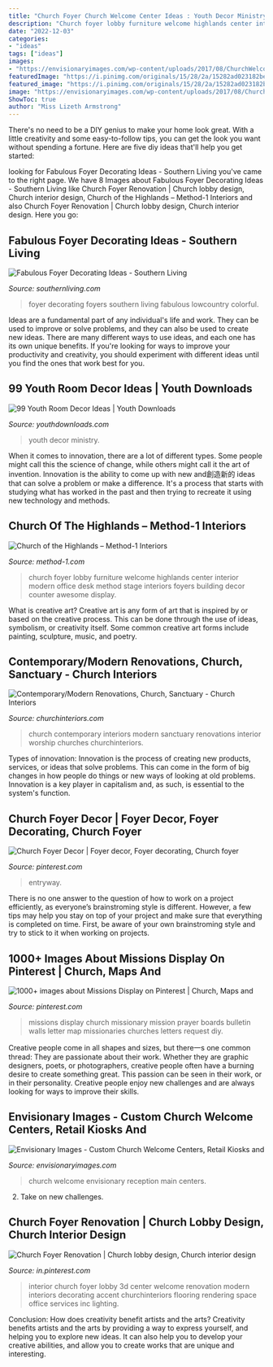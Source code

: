 ```yaml
---
title: "Church Foyer Church Welcome Center Ideas : Youth Decor Ministry"
description: "Church foyer lobby furniture welcome highlands center interior modern office desk method stage interiors foyers building decor counter awesome display"
date: "2022-12-03"
categories:
- "ideas"
tags: ["ideas"]
images:
- "https://envisionaryimages.com/wp-content/uploads/2017/08/ChurchWelcomeDesk1.jpg"
featuredImage: "https://i.pinimg.com/originals/15/28/2a/15282ad023182be682694b96a16fdf59.jpg"
featured_image: "https://i.pinimg.com/originals/15/28/2a/15282ad023182be682694b96a16fdf59.jpg"
image: "https://envisionaryimages.com/wp-content/uploads/2017/08/ChurchWelcomeDesk1.jpg"
ShowToc: true
author: "Miss Lizeth Armstrong"
---
```



There's no need to be a DIY genius to make your home look great. With a little creativity and some easy-to-follow tips, you can get the look you want without spending a fortune. Here are five diy ideas that'll help you get started:  

	

		
looking for Fabulous Foyer Decorating Ideas - Southern Living you've came to the right page. We have 8 Images about Fabulous Foyer Decorating Ideas - Southern Living like Church Foyer Renovation | Church lobby design, Church interior design, Church of the Highlands – Method-1 Interiors and also Church Foyer Renovation | Church lobby design, Church interior design. Here you go:
		
    
## Fabulous Foyer Decorating Ideas - Southern Living

<img loading=lazy src="https://img1.southernliving.timeinc.net/sites/default/files/styles/responsive_etr_gallery_desktop_portrait/public/image/2016/04/main/shiplap-foyer-2444801-24765.jpg?itok=RSqCNjX4" onerror="this.onerror=null;this.src='https://tse4.mm.bing.net/th?id=OIP.07jDfUiorHvj11Hq20jvdwHaLH&amp;pid=15.1';" alt="Fabulous Foyer Decorating Ideas - Southern Living">

_Source: southernliving.com_

>foyer decorating foyers southern living fabulous lowcountry colorful. 

	

Ideas are a fundamental part of any individual's life and work. They can be used to improve or solve problems, and they can also be used to create new ideas. There are many different ways to use ideas, and each one has its own unique benefits. If you're looking for ways to improve your productivity and creativity, you should experiment with different ideas until you find the ones that work best for you.

    
## 99 Youth Room Decor Ideas | Youth Downloads

<img loading=lazy src="https://www.youthdownloads.com/wp-content/uploads/2016/02/IMG_0030.jpg" onerror="this.onerror=null;this.src='https://tse2.mm.bing.net/th?id=OIP.bvYhS8on0o15tAaiBCPSXAHaE7&amp;pid=15.1';" alt="99 Youth Room Decor Ideas | Youth Downloads">

_Source: youthdownloads.com_

>youth decor ministry. 

	

When it comes to innovation, there are a lot of different types. Some people might call this the science of change, while others might call it the art of invention. Innovation is the ability to come up with new and創造新的 ideas that can solve a problem or make a difference. It's a process that starts with studying what has worked in the past and then trying to recreate it using new technology and methods.

    
## Church Of The Highlands – Method-1 Interiors

<img loading=lazy src="https://rq9jj38zqk72ae3ac3kanmuy-wpengine.netdna-ssl.com/wp-content/uploads/2015/08/resource-desk-1.jpg" onerror="this.onerror=null;this.src='https://tse1.mm.bing.net/th?id=OIP.Babwq4I-mGjmKzNcEuuYgQHaEy&amp;pid=15.1';" alt="Church of the Highlands – Method-1 Interiors">

_Source: method-1.com_

>church foyer lobby furniture welcome highlands center interior modern office desk method stage interiors foyers building decor counter awesome display. 

	

What is creative art?
Creative art is any form of art that is inspired by or based on the creative process. This can be done through the use of ideas, symbolism, or creativity itself. Some common creative art forms include painting, sculpture, music, and poetry.

    
## Contemporary/Modern Renovations, Church, Sanctuary - Church Interiors

<img loading=lazy src="http://www.churchinteriors.com/wp-content/uploads/2013/12/z9.jpg" onerror="this.onerror=null;this.src='https://tse4.mm.bing.net/th?id=OIP.Zbm_S-UJsEuzrbikl1EPxwHaEO&amp;pid=15.1';" alt="Contemporary/Modern Renovations, Church, Sanctuary - Church Interiors">

_Source: churchinteriors.com_

>church contemporary interiors modern sanctuary renovations interior worship churches churchinteriors. 

	

Types of innovation:
Innovation is the process of creating new products, services, or ideas that solve problems. This can come in the form of big changes in how people do things or new ways of looking at old problems. Innovation is a key player in capitalism and, as such, is essential to the system's function.

    
## Church Foyer Decor | Foyer Decor, Foyer Decorating, Church Foyer

<img loading=lazy src="https://i.pinimg.com/originals/15/28/2a/15282ad023182be682694b96a16fdf59.jpg" onerror="this.onerror=null;this.src='https://tse4.mm.bing.net/th?id=OIP.AX4FXK7HTFsywodVcp6UFgHaNK&amp;pid=15.1';" alt="Church Foyer Decor | Foyer decor, Foyer decorating, Church foyer">

_Source: pinterest.com_

>entryway. 

	

There is no one answer to the question of how to work on a project efficiently, as everyone’s brainstroming style is different. However, a few tips may help you stay on top of your project and make sure that everything is completed on time. First, be aware of your own brainstroming style and try to stick to it when working on projects.

    
## 1000+ Images About Missions Display On Pinterest | Church, Maps And

<img loading=lazy src="https://s-media-cache-ak0.pinimg.com/236x/b1/db/45/b1db4555ee0435fc80021ffbbcc418cf.jpg" onerror="this.onerror=null;this.src='https://tse3.mm.bing.net/th?id=OIP.Jzh3SUh2WX5CIDjtLr8pVgAAAA&amp;pid=15.1';" alt="1000+ images about Missions Display on Pinterest | Church, Maps and">

_Source: pinterest.com_

>missions display church missionary mission prayer boards bulletin walls letter map missionaries churches letters request diy. 

	

Creative people come in all shapes and sizes, but there一s one common thread: They are passionate about their work. Whether they are graphic designers, poets, or photographers, creative people often have a burning desire to create something great. This passion can be seen in their work, or in their personality. Creative people enjoy new challenges and are always looking for ways to improve their skills.

    
## Envisionary Images - Custom Church Welcome Centers, Retail Kiosks And

<img loading=lazy src="https://envisionaryimages.com/wp-content/uploads/2017/08/ChurchWelcomeDesk1.jpg" onerror="this.onerror=null;this.src='https://tse4.mm.bing.net/th?id=OIP.Z-SzJhNGlVy8ibzx1-PZ5gHaC5&amp;pid=15.1';" alt="Envisionary Images - Custom Church Welcome Centers, Retail Kiosks and">

_Source: envisionaryimages.com_

>church welcome envisionary reception main centers. 

	

2. Take on new challenges.

    
## Church Foyer Renovation | Church Lobby Design, Church Interior Design

<img loading=lazy src="https://i.pinimg.com/736x/f9/b7/ca/f9b7ca38fcb8103232cebe166e8a9b40.jpg" onerror="this.onerror=null;this.src='https://tse4.mm.bing.net/th?id=OIP.9Vdr_AbfBKliNBkoAcrsYQHaEy&amp;pid=15.1';" alt="Church Foyer Renovation | Church lobby design, Church interior design">

_Source: in.pinterest.com_

>interior church foyer lobby 3d center welcome renovation modern interiors decorating accent churchinteriors flooring rendering space office services inc lighting. 

	

Conclusion: How does creativity benefit artists and the arts?
Creativity benefits artists and the arts by providing a way to express yourself, and helping you to explore new ideas. It can also help you to develop your creative abilities, and allow you to create works that are unique and interesting.

